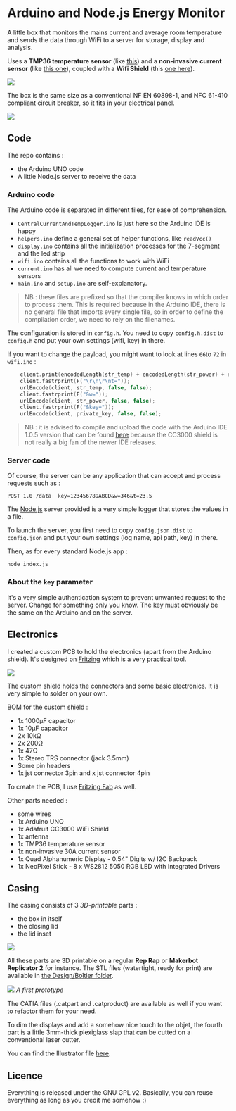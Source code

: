 Arduino and Node.js Energy Monitor
======================

A little box that monitors the mains current and average room temperature and sends the data through WiFi to a server for storage, display and analysis.

Uses a **TMP36 temperature sensor** (like [this](https://www.sparkfun.com/products/10988)) and a **non-invasive current sensor** (like [this one](https://www.sparkfun.com/products/11005)), coupled with a **Wifi Shield** (this [one here](https://learn.adafruit.com/adafruit-cc3000-wifi)).

![](https://raw.githubusercontent.com/tchapi/Arduino-Energy-Monitor/master/Pictures/insitu.jpg)

The box is the same size as a conventional NF EN 60898-1, and NFC 61-410 compliant circuit breaker, so it fits in your electrical panel.

![](https://raw.githubusercontent.com/tchapi/Arduino-Energy-Monitor/master/Pictures/lights.jpg)

## Code

The repo contains : 

  - the Arduino UNO code
  - A little Node.js server to receive the data

### Arduino code

The Arduino code is separated in different files, for ease of comprehension.

  - `CentralCurrentAndTempLogger.ino` is just here so the Arduino IDE is happy
  - `helpers.ino` define a general set of helper functions, like `readVcc()`
  - `display.ino` contains all the initialization processes for the 7-segment and the led strip
  - `wifi.ino` contains all the functions to work with WiFi
  - `current.ino` has all we need to compute current and temperature sensors
  - `main.ino` and `setup.ino` are self-explanatory.

> NB : these files are prefixed so that the compiler knows in which order to process them. This is required because in the Arduino IDE, there is no general file that imports every single file, so in order to define the compilation order, we need to rely on the filenames.

The configuration is stored in `config.h`. You need to copy `config.h.dist` to `config.h` and put your own settings (wifi, key) in there.

If you want to change the payload, you might want to look at lines `66`to `72` in `wifi.ino` :

```C
    client.print(encodedLength(str_temp) + encodedLength(str_power) + encodedLength(private_key) + 10);
    client.fastrprint(F("\r\n\r\nt="));
    urlEncode(client, str_temp, false, false);
    client.fastrprint(F("&w="));
    urlEncode(client, str_power, false, false);
    client.fastrprint(F("&key="));
    urlEncode(client, private_key, false, false);
```

> NB : it is advised to compile and upload the code with the Arduino IDE 1.0.5 version that can be found [here](http://www.arduino.cc/en/Main/OldSoftwareReleases#1.0.x) because the CC3000 shield is not really a big fan of the newer IDE releases.

### Server code

Of course, the server can be any application that can accept and process requests such as :

    POST 1.0 /data  key=123456789ABCD&w=346&t=23.5

The [Node.js](http://nodejs.org/) server provided is a very simple logger that stores the values in a file.

To launch the server, you first need to copy `config.json.dist` to `config.json` and put your own settings (log name, api path, key) in there.

Then, as for every standard Node.js app :

    node index.js

### About the `key` parameter

It's a very simple authentication system to prevent unwanted request to the server. Change for something only you know. The key must obviously be the same on the Arduino and on the server.

## Electronics

I created a custom PCB to hold the electronics (apart from the Arduino shield). It's designed on [Fritzing](http://fritzing.org/download/) which is a very practical tool.

![](https://raw.githubusercontent.com/tchapi/Arduino-Energy-Monitor/master/Pictures/fritzing.png)

The custom shield holds the connectors and some basic electronics. It is very simple to solder on your own.

BOM for the custom shield :

  - 1x 1000µF capacitor
  - 1x 10µF capacitor
  - 2x 10kΩ
  - 2x 200Ω
  - 1x 47Ω
  - 1x Stereo TRS connector (jack 3.5mm)
  - Some pin headers
  - 1x jst connector 3pin and x jst connector 4pin

To create the PCB, I use [Fritzing Fab](http://fab.fritzing.org/pricing) as well.


Other parts needed :

  - some wires
  - 1x Arduino UNO
  - 1x Adafruit CC3000 WiFi Shield
  - 1x antenna
  - 1x TMP36 temperature sensor
  - 1x non-invasive 30A current sensor
  - 1x Quad Alphanumeric Display - 0.54" Digits w/ I2C Backpack
  - 1x NeoPixel Stick - 8 x WS2812 5050 RGB LED with Integrated Drivers

## Casing

The casing consists of 3 _3D-printable_ parts :

  - the box in itself
  - the closing lid
  - the lid inset 

![](https://raw.githubusercontent.com/tchapi/Arduino-Energy-Monitor/master/Pictures/3D.png)

All these parts are 3D printable on a regular **Rep Rap** or **Makerbot Replicator 2** for instance. The STL files (watertight, ready for print) are available in [the Design/Boîtier folder](https://github.com/tchapi/Arduino-Energy-Monitor/tree/master/Design/Bo%C3%AEtier%20principal/Exports%20STL).

![](https://raw.githubusercontent.com/tchapi/Arduino-Energy-Monitor/master/Pictures/proto1.jpg)
_A first prototype_

The CATIA files (.catpart and .catproduct) are available as well if you want to refactor them for your need.

To dim the displays and add a somehow nice touch to the objet, the fourth part is a little 3mm-thick plexiglass slap that can be cutted on a conventional laser cutter.

You can find the Illustrator file [here](https://github.com/tchapi/Arduino-Energy-Monitor/tree/master/Design/Bo%C3%AEtier%20principal/Plaque%20de%20protection%20plexiglas).


## Licence

Everything is released under the GNU GPL v2. Basically, you can reuse everything as long as you credit me somehow :)
